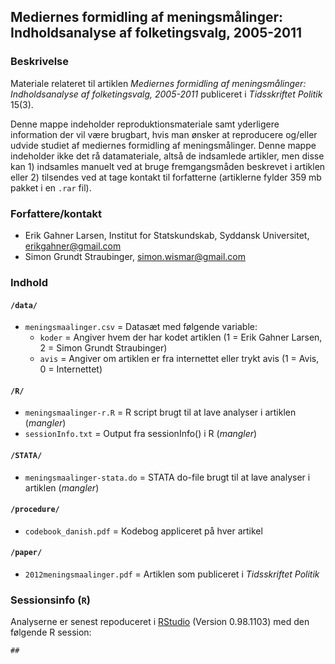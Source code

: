 Mediernes formidling af meningsmålinger: Indholdsanalyse af folketingsvalg, 2005-2011
---

### Beskrivelse
Materiale relateret til artiklen _Mediernes formidling af meningsmålinger: Indholdsanalyse af folketingsvalg, 2005-2011_ publiceret i _Tidsskriftet Politik_ 15(3). 

Denne mappe indeholder reproduktionsmateriale samt yderligere information der vil være brugbart, hvis man ønsker at reproducere og/eller udvide studiet af mediernes formidling af meningsmålinger. Denne mappe indeholder ikke det rå datamateriale, altså de indsamlede artikler, men disse kan 1) indsamles manuelt ved at bruge fremgangsmåden beskrevet i artiklen eller 2) tilsendes ved at tage kontakt til forfatterne (artiklerne fylder 359 mb pakket i en `.rar` fil).

### Forfattere/kontakt

 - Erik Gahner Larsen, Institut for Statskundskab, Syddansk Universitet, erikgahner@gmail.com
 - Simon Grundt Straubinger, simon.wismar@gmail.com

### Indhold

#### `/data/`

- `meningsmaalinger.csv` = Datasæt med følgende variable:
    + `koder` = Angiver hvem der har kodet artiklen (1 = Erik Gahner Larsen, 2 = Simon Grundt Straubinger)
    + `avis` = Angiver om artiklen er fra internettet eller trykt avis (1 = Avis, 0 = Internettet)

#### `/R/`

- `meningsmaalinger-r.R` = R script brugt til at lave analyser i artiklen (_mangler_)
- `sessionInfo.txt` = Output fra sessionInfo() i R (_mangler_)

#### `/STATA/`

- `meningsmaalinger-stata.do` = STATA do-file brugt til at lave analyser i artiklen (_mangler_)

#### `/procedure/`

- `codebook_danish.pdf` = Kodebog appliceret på hver artikel

#### `/paper/` 

- `2012meningsmaalinger.pdf` = Artiklen som publiceret i _Tidsskriftet Politik_

### Sessionsinfo (`R`)

Analyserne er senest repoduceret i [RStudio](http://www.rstudio.com/) (Version 0.98.1103) med den følgende R session:

```
## 
```

